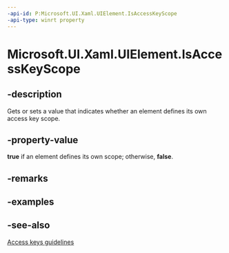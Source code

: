 ```yaml
---
-api-id: P:Microsoft.UI.Xaml.UIElement.IsAccessKeyScope
-api-type: winrt property
---
```


<!-- Property syntax
public bool IsAccessKeyScope { get;  set; }
-->

# Microsoft.UI.Xaml.UIElement.IsAccessKeyScope

## -description
Gets or sets a value that indicates whether an element defines its own access key scope.

## -property-value
**true** if an element defines its own scope; otherwise, **false**.

## -remarks

## -examples

## -see-also
[Access keys guidelines](/windows/apps/design/input/access-keys)
